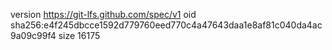 version https://git-lfs.github.com/spec/v1
oid sha256:e4f245dbcce1592d779760eed770c4a47643daa1e8af81c040da4ac9a09c99f4
size 16175
